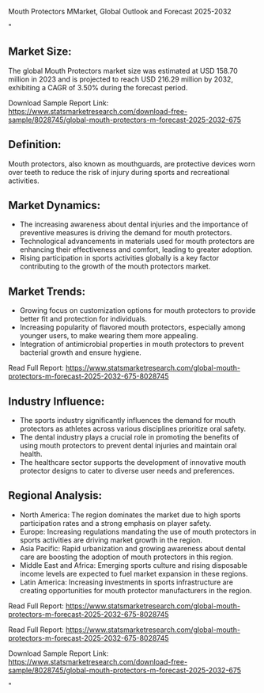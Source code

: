 Mouth Protectors MMarket, Global Outlook and Forecast 2025-2032 

"<html>
<body>

<h2>Market Size:</h2>
<p>The global Mouth Protectors market size was estimated at USD 158.70 million in 2023 and is projected to reach USD 216.29 million by 2032, exhibiting a CAGR of 3.50% during the forecast period.</p>
<p>Download Sample Report Link: <a href='https://www.statsmarketresearch.com/download-free-sample/8028745/global-mouth-protectors-m-forecast-2025-2032-675'>https://www.statsmarketresearch.com/download-free-sample/8028745/global-mouth-protectors-m-forecast-2025-2032-675</a></p>

<h2>Definition:</h2>
<p>Mouth protectors, also known as mouthguards, are protective devices worn over teeth to reduce the risk of injury during sports and recreational activities.</p>

<h2>Market Dynamics:</h2>
<ul>
  <li>The increasing awareness about dental injuries and the importance of preventive measures is driving the demand for mouth protectors.</li>
  <li>Technological advancements in materials used for mouth protectors are enhancing their effectiveness and comfort, leading to greater adoption.</li>
  <li>Rising participation in sports activities globally is a key factor contributing to the growth of the mouth protectors market.</li>
</ul>

<h2>Market Trends:</h2>
<ul>
  <li>Growing focus on customization options for mouth protectors to provide better fit and protection for individuals.</li>
  <li>Increasing popularity of flavored mouth protectors, especially among younger users, to make wearing them more appealing.</li>
  <li>Integration of antimicrobial properties in mouth protectors to prevent bacterial growth and ensure hygiene.</li>
</ul>
<p>Read Full Report: <a href='https://www.statsmarketresearch.com/global-mouth-protectors-m-forecast-2025-2032-675-8028745'>https://www.statsmarketresearch.com/global-mouth-protectors-m-forecast-2025-2032-675-8028745</a></p>

<h2>Industry Influence:</h2>
<ul>
  <li>The sports industry significantly influences the demand for mouth protectors as athletes across various disciplines prioritize oral safety.</li>
  <li>The dental industry plays a crucial role in promoting the benefits of using mouth protectors to prevent dental injuries and maintain oral health.</li>
  <li>The healthcare sector supports the development of innovative mouth protector designs to cater to diverse user needs and preferences.</li>
</ul>

<h2>Regional Analysis:</h2>
<ul>
  <li>North America: The region dominates the market due to high sports participation rates and a strong emphasis on player safety.</li>
  <li>Europe: Increasing regulations mandating the use of mouth protectors in sports activities are driving market growth in the region.</li>
  <li>Asia Pacific: Rapid urbanization and growing awareness about dental care are boosting the adoption of mouth protectors in this region.</li>
  <li>Middle East and Africa: Emerging sports culture and rising disposable income levels are expected to fuel market expansion in these regions.</li>
  <li>Latin America: Increasing investments in sports infrastructure are creating opportunities for mouth protector manufacturers in the region.</li>
</ul>
<p>Read Full Report: <a href='https://www.statsmarketresearch.com/global-mouth-protectors-m-forecast-2025-2032-675-8028745'>https://www.statsmarketresearch.com/global-mouth-protectors-m-forecast-2025-2032-675-8028745</a></p>

<p>Read Full Report: <a href='https://www.statsmarketresearch.com/global-mouth-protectors-m-forecast-2025-2032-675-8028745'>https://www.statsmarketresearch.com/global-mouth-protectors-m-forecast-2025-2032-675-8028745</a></p>
<p>Download Sample Report Link: <a href='https://www.statsmarketresearch.com/download-free-sample/8028745/global-mouth-protectors-m-forecast-2025-2032-675'>https://www.statsmarketresearch.com/download-free-sample/8028745/global-mouth-protectors-m-forecast-2025-2032-675</a></p>

</body>
</html>"
